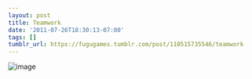 ```yaml
---
layout: post
title: Teamwork
date: '2011-07-26T18:30:13-07:00'
tags: []
tumblr_url: https://fugugames.tumblr.com/post/110515735546/teamwork
---
```

 ![image](http://itshardtofondlepenguins.com/wp-content/uploads/2011/07/wpid-2011-06-13-14.23.45.jpg)
